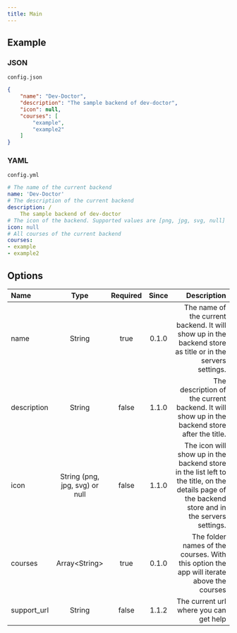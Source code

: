 ```yaml
---
title: Main
---
```

## Example

### JSON

`config.json`

```json
{
    "name": "Dev-Doctor",
    "description": "The sample backend of dev-doctor",
    "icon": null,
    "courses": [
        "example",
        "example2"
    ]
}
```

### YAML

`config.yml`

```yaml
# The name of the current backend
name: 'Dev-Doctor'
# The description of the current backend
description: /
    The sample backend of dev-doctor
# The icon of the backend. Supported values are [png, jpg, svg, null]
icon: null
# All courses of the current backend
courses:
- example
- example2
```

## Options

| Name        |              Type              | Required | Since |                                                                                                                                     Description |
| :---------- | :----------------------------: | :------: | :---: | ----------------------------------------------------------------------------------------------------------------------------------------------: |
| name        |             String             |   true   | 0.1.0 |                                      The name of the current backend. It will show up in the backend store as title or in the servers settings. |
| description |             String             |  false   | 1.1.0 |                                                   The description of the current backend. It will show up in the backend store after the title. |
| icon        | String (png, jpg, svg) or null |  false   | 1.1.0 | The icon will show up in the backend store in the list left to the title, on the details page of the backend store and in the servers settings. |
| courses     |         Array<String\>         |   true   | 0.1.0 |                                                        The folder names of the courses. With this option the app will iterate above the courses |
| support_url |             String             |  false   | 1.1.2 |                                                                                                          The current url where you can get help |
